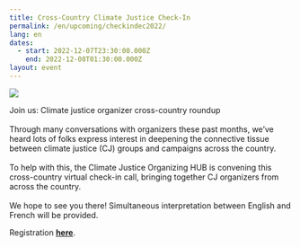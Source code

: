 ```yaml
---
title: Cross-Country Climate Justice Check-In
permalink: /en/upcoming/checkindec2022/
lang: en
dates:
  - start: 2022-12-07T23:30:00.000Z
    end: 2022-12-08T01:30:00.000Z
layout: event
---
```

![](/media/copie_de_bannie_re_facebook_600_200_px_.png)

Join us: Climate justice organizer cross-country roundup\
\
Through many conversations with organizers these past months, we’ve heard lots of folks express interest in deepening the connective tissue between climate justice (CJ) groups and campaigns across the country.\
\
To help with this, the Climate Justice Organizing HUB is convening this cross-country virtual check-in call, bringing together CJ organizers from across the country.\
\
We hope to see you there! Simultaneous interpretation between English and French will be provided.


R﻿egistration **[here](https://us02web.zoom.us/meeting/register/tZEscOyqqTosG9aUQy4kJT5roAAgevIoBSvP)**.